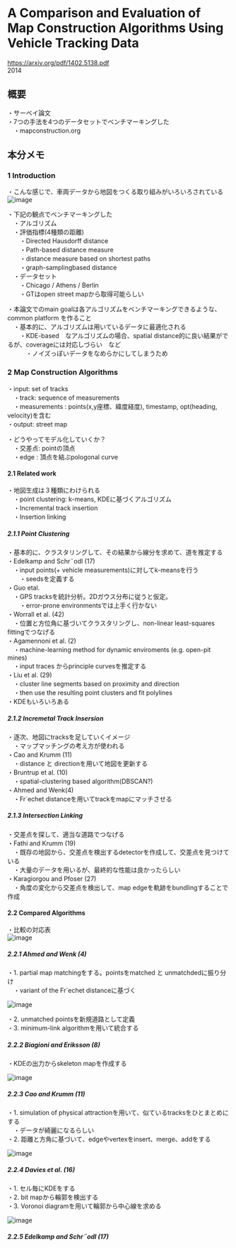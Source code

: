 # A Comparison and Evaluation of Map Construction Algorithms Using Vehicle Tracking Data
https://arxiv.org/pdf/1402.5138.pdf  
2014  

## 概要
・サーベイ論文  
・7つの手法を4つのデータセットでベンチマーキングした  
　・mapconstruction.org  
  
## 本分メモ  

### 1 Introduction  
・こんな感じで、車両データから地図をつくる取り組みがいろいろされている  
![image](https://user-images.githubusercontent.com/30098187/69790955-d02dfd00-1206-11ea-8696-b5785e18b8bc.png)  
  
・下記の観点でベンチマーキングした  
　・アルゴリズム  
　・評価指標(4種類の距離)  
　　・Directed Hausdorff distance  
　　・Path-based distance measure  
　　・distance measure based on shortest paths  
　　・graph-samplingbased distance  
　・データセット  
　　・Chicago / Athens / Berlin  
　　・GTはopen street mapから取得可能らしい  
  
・本論文でのmain goalは各アルゴリズムをベンチマーキングできるような、common platform を作ること  
　・基本的に、アルゴリズムは用いているデータに最適化される  
　　・KDE-based　なアルゴリズムの場合、spatial distance的に良い結果がでるが、coverageには対応しづらい　など  
　　　・ノイズっぽいデータをなめらかにしてしまうため  
  
### 2 Map Construction Algorithms  
・input: set of tracks  
　・track: sequence of measurements  
　・measurements : points(x,y座標、緯度経度), timestamp, opt(heading, velocity)を含む  
・output: street map  
  
・どうやってモデル化していくか？  
　・交差点: pointの頂点  
　・edge : 頂点を結ぶpologonal curve  
  
#### 2.1 Related work  
・地図生成は３種類にわけられる  
　・point clustering: k-means, KDEに基づくアルゴリズム  
　・Incremental track insertion  
　・Insertion linking  
  
##### 2.1.1 Point Clustering
・基本的に、クラスタリングして、その結果から線分を求めて、道を推定する  
・Edelkamp and Schr¨odl (17)  
　・input points(+ vehicle measurements)に対してk-meansを行う  
　　・seedsを定義する  
・Guo etal.  
　・GPS tracksを統計分析。2Dガウス分布に従うと仮定。  
　　・error-prone environmentsでは上手く行かない  
・Worrall et al. (42)  
　・位置と方位角に基づいてクラスタリングし、non-linear least-squares fittingでつなげる  
・Agamennoni et al. (2)  
　・machine-learning method for dynamic enviroments (e.g. open-pit mines)  
　・input traces からprinciple curvesを推定する  
・Liu et al. (29)  
　・cluster line segments based on proximity and direction  
　・then use the resulting point clusters and fit polylines  
・KDEもいろいろある  
  
##### 2.1.2 Incremetal Track Insersion  
・逐次、地図にtracksを足していくイメージ  
　・マップマッチングの考え方が使われる  
・Cao and Krumm (11)  
　・distance と directionを用いて地図を更新する  
・Bruntrup et al. (10)  
　・spatial-clustering based algorithm(DBSCAN?)  
・Ahmed and Wenk(4)  
　・Fr´echet distanceを用いてtrackをmapにマッチさせる  
  
##### 2.1.3 Intersection Linking  
・交差点を探して、適当な道路でつなげる  
・Fathi and Krumm (19)  
　・既存の地図から、交差点を検出するdetectorを作成して、交差点を見つけている  
　・大量のデータを用いるが、最終的な性能は良かったらしい  
・Karagiorgou and Pfoser (27)  
　・角度の変化から交差点を検出して、map edgeを軌跡をbundlingすることで作成  
  
#### 2.2 Compared Algorithms 
・比較の対応表  
![image](https://user-images.githubusercontent.com/30098187/69946203-8c046a80-152e-11ea-869e-02ec988c8e86.png)  
  
##### 2.2.1 Ahmed and Wenk (4)
・1. partial map matchingをする。pointsをmatched と unmatchdedに振り分け  
　・variant of the Fr´echet distanceに基づく  
  
![image](https://user-images.githubusercontent.com/30098187/69946913-ddf9c000-152f-11ea-8734-0c679146e255.png)  
  
・2. unmatched pointsを新規道路として定義  
・3. minimum-link algorithmを用いて統合する  
  
##### 2.2.2 Biagioni and Eriksson (8)  
・KDEの出力からskeleton mapを作成する  
  
![image](https://user-images.githubusercontent.com/30098187/69947252-a0496700-1530-11ea-9c64-6a5e0e7ccb7e.png)  
  
##### 2.2.3 Cao and Krumm (11)
・1. simulation of physical attractionを用いて、似ているtracksをひとまとめにする  
　・データが綺麗になるらしい  
・2. 距離と方角に基づいて、edgeやvertexをinsert、merge、addをする  
  
![image](https://user-images.githubusercontent.com/30098187/69947586-47c69980-1531-11ea-80a1-58489a68d6a0.png)  
  
##### 2.2.4 Davies et al. (16)  
・1. セル毎にKDEをする  
・2. bit mapから輪郭を検出する  
・3. Voronoi diagramを用いて輪郭から中心線を求める  
  
![image](https://user-images.githubusercontent.com/30098187/69947874-ece17200-1531-11ea-8764-7b0fac1792b3.png)  
  
##### 2.2.5 Edelkamp and Schr¨odl (17)
